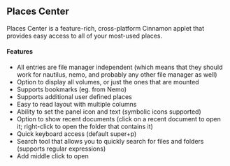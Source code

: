 Places Center
-------------

Places Center is a feature-rich, cross-platform Cinnamon applet that provides easy access to all of your most-used places.

#### Features
* All entries are file manager independent (which means that they should work for nautilus, nemo, and probably any other file manager as well)
* Option to display all volumes, or just the ones that are mounted
* Supports bookmarks (eg. from Nemo)
* Supports additional user defined places
* Easy to read layout with multiple columns
* Ability to set the panel icon and text (symbolic icons supported)
* Option to show recent documents (click on a recent document to open it; right-click to open the folder that contains it)
* Quick keyboard access (default super+p)
* Search tool that allows you to quickly search for files and folders (supports regular expressions)
* Add middle click to open

